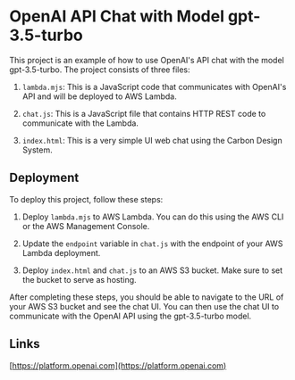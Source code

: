 # OpenAI API Chat with Model gpt-3.5-turbo

This project is an example of how to use OpenAI's API chat with the model gpt-3.5-turbo. The project consists of three files:

1. `lambda.mjs`: This is a JavaScript code that communicates with OpenAI's API and will be deployed to AWS Lambda.

2. `chat.js`: This is a JavaScript file that contains HTTP REST code to communicate with the Lambda.

3. `index.html`: This is a very simple UI web chat using the Carbon Design System.

## Deployment

To deploy this project, follow these steps:

1. Deploy `lambda.mjs` to AWS Lambda. You can do this using the AWS CLI or the AWS Management Console.

2. Update the `endpoint` variable in `chat.js` with the endpoint of your AWS Lambda deployment.

3. Deploy `index.html` and `chat.js` to an AWS S3 bucket. Make sure to set the bucket to serve as hosting.

After completing these steps, you should be able to navigate to the URL of your AWS S3 bucket and see the chat UI. You can then use the chat UI to communicate with the OpenAI API using the gpt-3.5-turbo model.

## Links
[https://platform.openai.com](https://platform.openai.com)
